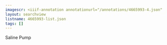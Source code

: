 ```yaml
---
imagescr: <iiif-annotation annotationurl="/annotations/4665993-4.json" styling="image_only:true"></iiif-annotation>
layout: searchview
listname: 4665993-list.json
tags: []
---
```

Saline Pump